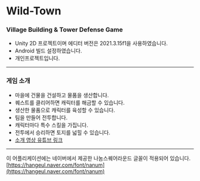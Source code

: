 # Wild-Town

### Village Building &amp; Tower Defense Game
- Unity 2D 프로젝트이며 에디터 버전은 2021.3.15f1을 사용하였습니다.
- Android 빌드 설정하였습니다.
- 개인프로젝트입니다.

---
### 게임 소개
- 마을에 건물을 건설하고 물품을 생산합니다.
- 퀘스트를 클리어하면 캐릭터를 해금할 수 있습니다.
- 생산한 물품으로 캐릭터를 육성할 수 있습니다.
- 팀을 만들어 전투합니다.
- 캐릭터마다 특수 스킬을 가집니다.
- 전투에서 승리하면 토지를 넓힐 수 있습니다.
- [소개 영상 유튜브 링크](https://www.youtube.com/watch?v=fqYR8QL3Hhw)

---
이 어플리케이션에는 네이버에서 제공한 나눔스퀘어라운드 글꼴이 적용되어 있습니다.<br>
[https://hangeul.naver.com/font/nanum](https://hangeul.naver.com/font/nanum)
